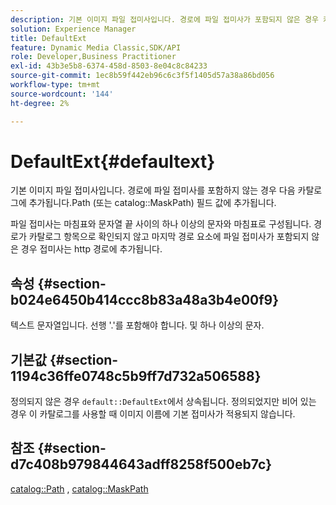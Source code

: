 ```yaml
---
description: 기본 이미지 파일 접미사입니다. 경로에 파일 접미사가 포함되지 않은 경우 카탈로그 경로(또는 카탈로그 MaskPath) 필드 값에 추가됩니다
solution: Experience Manager
title: DefaultExt
feature: Dynamic Media Classic,SDK/API
role: Developer,Business Practitioner
exl-id: 43b3e5b8-6374-458d-8503-8e04c8c84233
source-git-commit: 1ec8b59f442eb96c6c3f5f1405d57a38a86bd056
workflow-type: tm+mt
source-wordcount: '144'
ht-degree: 2%

---
```


# DefaultExt{#defaultext}

기본 이미지 파일 접미사입니다. 경로에 파일 접미사를 포함하지 않는 경우 다음 카탈로그에 추가됩니다.Path (또는 catalog::MaskPath) 필드 값에 추가됩니다.

파일 접미사는 마침표와 문자열 끝 사이의 하나 이상의 문자와 마침표로 구성됩니다. 경로가 카탈로그 항목으로 확인되지 않고 마지막 경로 요소에 파일 접미사가 포함되지 않은 경우 접미사는 http 경로에 추가됩니다.

## 속성 {#section-b024e6450b414ccc8b83a48a3b4e00f9}

텍스트 문자열입니다. 선행 &#39;.&#39;를 포함해야 합니다. 및 하나 이상의 문자.

## 기본값 {#section-1194c36ffe0748c5b9ff7d732a506588}

정의되지 않은 경우 `default::DefaultExt`에서 상속됩니다. 정의되었지만 비어 있는 경우 이 카탈로그를 사용할 때 이미지 이름에 기본 접미사가 적용되지 않습니다.

## 참조 {#section-d7c408b979844643adff8258f500eb7c}

[catalog::Path](/help/aem-is-ir-api/is-api/image-catalog/image-serving-api-ref/c-image-catalog-reference/c-image-svg-data-reference/c-image-data-reference/r-path-cat.md) ,  [catalog::MaskPath](/help/aem-is-ir-api/is-api/image-catalog/image-serving-api-ref/c-image-catalog-reference/c-image-svg-data-reference/c-image-data-reference/r-maskpath-cat.md)
